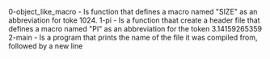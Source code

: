 0-object_like_macro - Is function that defines a macro named "SIZE" as an abbreviation for toke 1024.
1-pi - Is a function thaat create a header file that defines a macro named "PI" as an abbreviation for the token 3.14159265359
2-main - Is a program that prints the name of the file it was compiled from, followed by a new line
